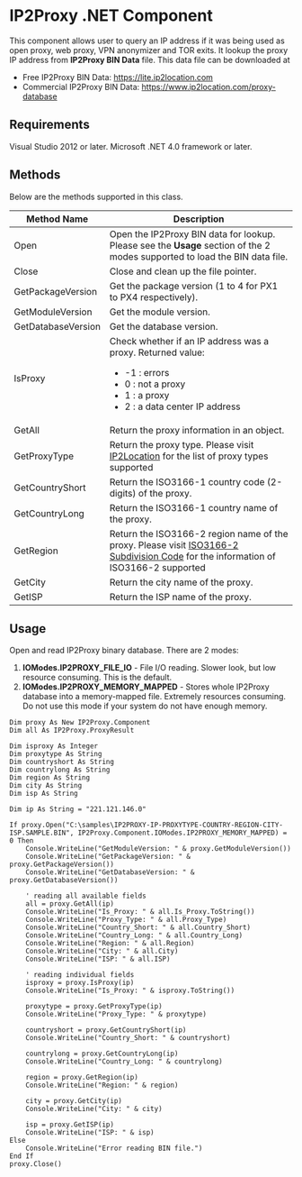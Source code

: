 # IP2Proxy .NET Component

This component allows user to query an IP address if it was being used as open proxy, web proxy, VPN anonymizer and TOR exits. It lookup the proxy IP address from **IP2Proxy BIN Data** file. This data file can be downloaded at

* Free IP2Proxy BIN Data: https://lite.ip2location.com
* Commercial IP2Proxy BIN Data: https://www.ip2location.com/proxy-database

## Requirements

Visual Studio 2012 or later.
Microsoft .NET 4.0 framework or later.

## Methods
Below are the methods supported in this class.

|Method Name|Description|
|---|---|
|Open|Open the IP2Proxy BIN data for lookup. Please see the **Usage** section of the 2 modes supported to load the BIN data file.|
|Close|Close and clean up the file pointer.|
|GetPackageVersion|Get the package version (1 to 4 for PX1 to PX4 respectively).|
|GetModuleVersion|Get the module version.|
|GetDatabaseVersion|Get the database version.|
|IsProxy|Check whether if an IP address was a proxy. Returned value:<ul><li>-1 : errors</li><li>0 : not a proxy</li><li>1 : a proxy</li><li>2 : a data center IP address</li></ul>|
|GetAll|Return the proxy information in an object.|
|GetProxyType|Return the proxy type. Please visit <a href="https://www.ip2location.com/databases/px4-ip-proxytype-country-region-city-isp" target="_blank">IP2Location</a> for the list of proxy types supported|
|GetCountryShort|Return the ISO3166-1 country code (2-digits) of the proxy.|
|GetCountryLong|Return the ISO3166-1 country name of the proxy.|
|GetRegion|Return the ISO3166-2 region name of the proxy. Please visit <a href="https://www.ip2location.com/free/iso3166-2" target="_blank">ISO3166-2 Subdivision Code</a> for the information of ISO3166-2 supported|
|GetCity|Return the city name of the proxy.|
|GetISP|Return the ISP name of the proxy.|

## Usage

Open and read IP2Proxy binary database. There are 2 modes:

1. **IOModes.IP2PROXY_FILE_IO** - File I/O reading. Slower look, but low resource consuming. This is the default.
2. **IOModes.IP2PROXY_MEMORY_MAPPED** - Stores whole IP2Proxy database into a memory-mapped file. Extremely resources consuming. Do not use this mode if your system do not have enough memory.

```vb.net
Dim proxy As New IP2Proxy.Component
Dim all As IP2Proxy.ProxyResult

Dim isproxy As Integer
Dim proxytype As String
Dim countryshort As String
Dim countrylong As String
Dim region As String
Dim city As String
Dim isp As String

Dim ip As String = "221.121.146.0"

If proxy.Open("C:\samples\IP2PROXY-IP-PROXYTYPE-COUNTRY-REGION-CITY-ISP.SAMPLE.BIN", IP2Proxy.Component.IOModes.IP2PROXY_MEMORY_MAPPED) = 0 Then
	Console.WriteLine("GetModuleVersion: " & proxy.GetModuleVersion())
	Console.WriteLine("GetPackageVersion: " & proxy.GetPackageVersion())
	Console.WriteLine("GetDatabaseVersion: " & proxy.GetDatabaseVersion())
	
	' reading all available fields
	all = proxy.GetAll(ip)
	Console.WriteLine("Is_Proxy: " & all.Is_Proxy.ToString())
	Console.WriteLine("Proxy_Type: " & all.Proxy_Type)
	Console.WriteLine("Country_Short: " & all.Country_Short)
	Console.WriteLine("Country_Long: " & all.Country_Long)
	Console.WriteLine("Region: " & all.Region)
	Console.WriteLine("City: " & all.City)
	Console.WriteLine("ISP: " & all.ISP)
	
	' reading individual fields
	isproxy = proxy.IsProxy(ip)
	Console.WriteLine("Is_Proxy: " & isproxy.ToString())
	
	proxytype = proxy.GetProxyType(ip)
	Console.WriteLine("Proxy_Type: " & proxytype)
	
	countryshort = proxy.GetCountryShort(ip)
	Console.WriteLine("Country_Short: " & countryshort)
	
	countrylong = proxy.GetCountryLong(ip)
	Console.WriteLine("Country_Long: " & countrylong)
	
	region = proxy.GetRegion(ip)
	Console.WriteLine("Region: " & region)
	
	city = proxy.GetCity(ip)
	Console.WriteLine("City: " & city)
	
	isp = proxy.GetISP(ip)
	Console.WriteLine("ISP: " & isp)
Else
	Console.WriteLine("Error reading BIN file.")
End If
proxy.Close()

```
